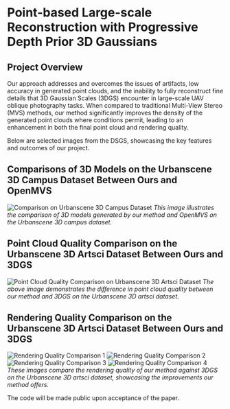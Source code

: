 # Point-based Large-scale Reconstruction with Progressive Depth Prior 3D Gaussians

## Project Overview

Our approach addresses and overcomes the issues of artifacts, low accuracy in generated point clouds, and the inability to fully reconstruct fine details that 3D Gaussian Scales (3DGS) encounter in large-scale UAV oblique photography tasks. When compared to traditional Multi-View Stereo (MVS) methods, our method significantly improves the density of the generated point clouds where conditions permit, leading to an enhancement in both the final point cloud and rendering quality.

Below are selected images from the DSGS, showcasing the key features and outcomes of our project.

## Comparisons of 3D Models on the Urbanscene 3D Campus Dataset Between Ours and OpenMVS
![Comparison on Urbanscene 3D Campus Dataset](Images/campus_big.png)
*This image illustrates the comparison of 3D models generated by our method and OpenMVS on the Urbanscene 3D campus dataset.*

## Point Cloud Quality Comparison on the Urbanscene 3D Artsci Dataset Between Ours and 3DGS
![Point Cloud Quality Comparison on Urbanscene 3D Artsci Dataset](Images/artsci_pcd.png)
*The above image demonstrates the difference in point cloud quality between our method and 3DGS on the Urbanscene 3D artsci dataset.*

## Rendering Quality Comparison on the Urbanscene 3D Artsci Dataset Between Ours and 3DGS
![Rendering Quality Comparison 1](Images/arisci_1.png)
![Rendering Quality Comparison 2](Images/arisci_2.png)
![Rendering Quality Comparison 3](Images/arisci_3.png)
![Rendering Quality Comparison 4](Images/arisci_4.png)
*These images compare the rendering quality of our method against 3DGS on the Urbanscene 3D artsci dataset, showcasing the improvements our method offers.*

The code will be made public upon acceptance of the paper.
